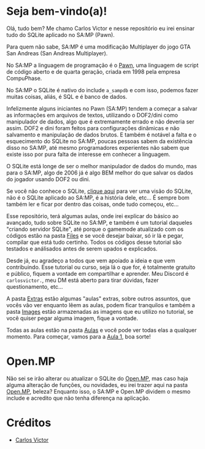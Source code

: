 # Seja bem-vindo(a)!
Olá, tudo bem? Me chamo Carlos Victor e nesse repositório eu irei ensinar tudo do SQLite aplicado no SA:MP (Pawn).

Para quem não sabe, SA:MP é uma modificação Multiplayer do jogo GTA San Andreas (San Andreas Multiplayer).

No SA:MP a linguagem de programação é o [Pawn](https://pt.wikipedia.org/wiki/Pawn), uma linguagem de script de código aberto e de quarta geração, criada em 1998 pela empresa CompuPhase.

No SA:MP o SQLite é nativo do include `a_sampdb` e com isso, podemos fazer muitas coisas, aliás, é SQL e é banco de dados.

Infelizmente alguns iniciantes no Pawn (SA:MP) tendem a começar a salvar as informações em arquivos de textos, utilizando o DOF2/dini como manipulador de dados, algo que é extremamente errado e não deveria ser assim. DOF2 e dini foram feitos para configurações dinâmicas e não salvamento e manipulação de dados brutos. E também é notável a falta e o esquecimento do SQLite no SA:MP, poucas pessoas sabem da existência disso no SA:MP, até mesmo programadores experientes não sabem que existe isso por pura falta de interesse em conhecer a linguagem.

O SQLite está longe de ser o melhor manipulador de dados do mundo, mas para o SA:MP, algo de 2006 já é algo BEM melhor do que salvar os dados do jogador usando DOF2 ou dini.

Se você não conhece o SQLite, [clique aqui](https://pt.wikipedia.org/wiki/SQLite) para ver uma visão do SQLite, não é o SQLite aplicado ao SA:MP, é a história dele, etc... É sempre bom também ler e ficar por dentro das coisas, onde tudo começou, etc...

Esse repositório, terá algumas aulas, onde irei explicar do básico ao avançado, tudo sobre SQLite no SA:MP, e também é um tutorial daqueles "criando servidor SQLite", até porque o gamemode atualizado com os códigos estão na pasta [Files](Files) e se você desejar baixar, só ir lá e pegar, compilar que está tudo certinho. Todos os códigos desse tutorial são testados e análisados antes de serem upados e explicados.

Desde já, eu agradeço a todos que vem apoiado a ideia e que vem contribuindo. Esse tutorial ou curso, seja lá o que for, é totalmente gratuito e público, fiquem a vontade em compartilhar e aprender. Meu Discord é `carlosvictor.`, meu DM está aberto para tirar dúvidas, fazer questionamento, etc... 

A pasta [Extras](Extras) estão algumas "aulas" extras, sobre outros assuntos, que vocês vão ver enquanto lêem as aulas, podem ficar tranquilos e também a pasta [Images](Images) estão armazenadas as imagens que eu utilizo no tutorial, se você quiser pegar alguma imagem, fique a vontade.

Todas as aulas estão na pasta [Aulas](Aulas) e você pode ver todas elas a qualquer momento. Para começar, vamos para a [Aula 1](Aulas/Aula_1.md), boa sorte!

# Open.MP
Não sei se irão alterar ou atualizar o SQLite do [Open.MP](https://open.mp), mas caso haja alguma alteração de funções, ou novidades, eu irei trazer aqui na pasta [Open.MP](Open.MP), beleza? Enquanto isso, o SA:MP e Open.MP dividem o mesmo include e acredito que não tenha diferença na aplicação.

# Créditos
- [Carlos Victor](https://github.com/CarlinCV)
